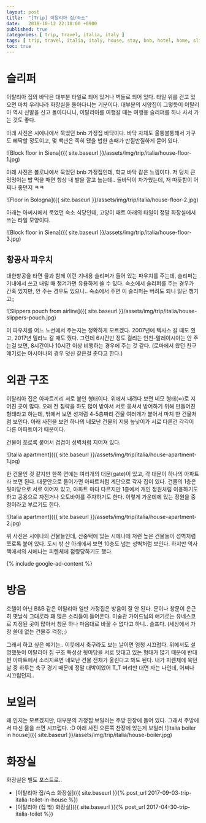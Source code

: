 ```yaml
---
layout: post
title:  "[Trip] 이탈리아 집/숙소"
date:   2018-10-12 22:18:00 +0900
published: true
categories: [ trip, travel, italia, italy ]
tags: [ trip, travel, italia, italy, house, stay, bnb, hotel, home, slippers, toilet, exterior, structure, architecture ]
toc: true
---
```


# 슬리퍼

이탈리아 집의 바닥은 대부분 타일로 되어 있거나 벽돌로 되어 있다. 타일 위를 걷고 있으면 마치 우리나라 화장실을 돌아다니는 기분이다. 대부분의 서양집이 그렇듯이 이탈리아 역시 신발을 신고 돌아다니니, 이탈리아를 여행갈 때는 여행용 슬리퍼를 하나 사서 가는 것도 좋다.

아래 사진은 시에나에서 묵었던 bnb 가정집 바닥이다. 바닥 자체도 울퉁불퉁해서 가구도 삐딱할 정도이고, 몇 백년은 족히 됐을 법한 손때가 반질반질하게 묻어 있다.

![Block floor in Siena]({{ site.baseurl }}/assets/img/trip/italia/house-floor-1.jpg)

아래 사진은 볼로냐에서 묵었던 bnb 가정집인데, 학교 바닥 같은 느낌이다. 저 덩치 큰 멍멍이는 밥 먹을 때면 항상 내 발을 깔고 눕는데.. 돌바닥이 차가웠는데, 저 따뜻함이 어찌나 좋던지 ㅋㅋ

![Floor in Bologna]({{ site.baseurl }}/assets/img/trip/italia/house-floor-2.jpg)

아래는 아씨시에서 묵었던 숙소 식당인데, 고양이 매트 아래의 타일이 정말 화장실에서 쓰는 타일 모양이다.

![Block floor in Siena]({{ site.baseurl }}/assets/img/trip/italia/house-floor-3.jpg)


## 항공사 파우치

대한항공을 타면 물과 함께 이런 기내용 슬리퍼가 들어 있는 파우치를 주는데, 슬리퍼는 기내에서 쓰고 내릴 때 챙겨가면 유용하게 쓸 수 있다. 숙소에서 슬리퍼를 주는 경우가 간혹 있지만, 안 주는 경우도 있으니.. 숙소에서 주면 이 슬리퍼는 버려도 되니 일단 챙기고;;

![Slippers pouch from airline]({{ site.baseurl }}/assets/img/trip/italia/house-slippers-pouch.jpg)

이 파우치를 어느 노선에서 주는지는 정확하게 모르겠다. 2007년에 텍사스 갈 때도 줬고, 2017년 밀라노 갈 때도 줬다. 그런데 6시간반 정도 걸리는 인천-말레이시아는 안 주는걸 보면, 8시간이나 10시간 이상 비행하는 경우에 주는 것 같다. (로마에서 왔던 친구 얘기로는 아시아나의 경우 덧신 같은걸 준다고 한다.)


# 외관 구조

이탈리아 집은 아파트끼리 서로 붙인 형태이다. 위에서 내려다 보면 네모 형태(`ㅁ`)로 지어진 곳이 많다. 오래 전 침략을 하도 많이 받아서 서로 뭉쳐서 방어하기 위해 만들어진 형태라고 하는데, 밖에서 보면 성처럼 4-5층짜리 건물 여러개가 붙어서 마치 한 건물처럼 보인다. 아래 사진을 보면 하나의 네모난 건물의 지붕 높낮이가 서로 다른건 각각이 다른 아파트이기 때문이다.

건물이 쪼로록 붙어서 겹겹이 성벽처럼 지어져 있다.

![Italia apartment]({{ site.baseurl }}/assets/img/trip/italia/house-apartment-1.jpg)

한 건물인 것 같지만 한쪽 면에는 여러개의 대문(gate)이 있고, 각 대문이 하나의 아파트라 보면 된다. 대문안으로 들어가면 아파트처럼 계단으로 각자 집이 있다. 건물의 1층은 뒷마당으로 서로 이어져 있고, 아파트 마다 다르지만 1층에서 개인 정원처럼 이용하기도 하고 공용으로 자전거나 오토바이를 주차하기도 한다. 이렇게 가운데에 있는 정원을 중정이라고 부르기도 한다.

![Italia apartment]({{ site.baseurl }}/assets/img/trip/italia/house-apartment-2.jpg)

위 사진은 시에나의 건물들인데, 산중턱에 있는 시에나에 저런 높은 건물들이 성벽처럼 쪼로록 붙어 있다. 도시 밖 산 아래에서 보면 10층도 넘는 성벽처럼 보인다. 하지만 역사책에서의 시에나는 피렌체에 점령당하기도 했다.

{% include google-ad-content %}


# 방음

호텔이 아닌 B&B 같은 이탈리아 일반 가정집은 방음이 잘 안 된다. 문이나 창문이 은근히 옛날식 그대로라 꽤 많은 소리들이 들어온다. 미술관 가이드님의 얘기로는 유네스코로 지정된 곳이 많아서 창문 하나 마음대로 바꿀 수 없다고 하니.. 슬프다. (세상에서 가장 쓸데 없는 건물주 걱정;;)

그래서 하고 싶은 얘기는.. 이웃에서 축구라도 보는 날이면 엄청 시끄럽다. 위에서도 설명했듯이 이탈리아 집 구조 특성상 뒷마당을 서로 맛대고 있는 형태가 많기 때문에 반대편 아파트에서 소리지르면 네모난 건물 전체가 울린다고 봐도 된다. 내가 피렌체에 묵던 날 중 하루는 축구 경기 때문에 정말 대박이었어 T_T 머리만 대면 자는 나인데, 어찌나 시끄럽던지..


# 보일러

왜 인지는 모르겠지만, 대부분의 가정집 보일러는 주방 찬장에 들어 있다. 그래서 주방에서 따신 물을 쓰면 시끄럽다. :D 아래 사진 오른쪽 찬장에 있는게 보일러
![Italia boiler in house]({{ site.baseurl }}/assets/img/trip/italia/house-boiler.jpg)


# 화장실

화장실은 별도 포스트로..

- [이탈리아 집/숙소 화장실]({{ site.baseurl }}{% post_url 2017-09-03-trip-italia-toilet-in-house %})
- [이탈리아 (집 밖) 화장실]({{ site.baseurl }}{% post_url 2017-04-30-trip-italia-toilet %})
